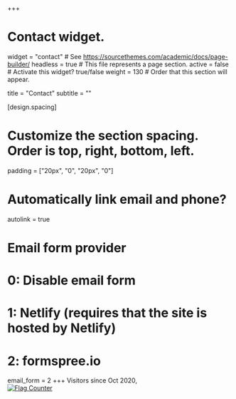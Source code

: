 +++
# Contact widget.
widget = "contact"  # See https://sourcethemes.com/academic/docs/page-builder/
headless = true  # This file represents a page section.
active = false  # Activate this widget? true/false
weight = 130  # Order that this section will appear.

title = "Contact"
subtitle = ""

[design.spacing]
  # Customize the section spacing. Order is top, right, bottom, left.
  padding = ["20px", "0", "20px", "0"]
  

# Automatically link email and phone?
autolink = true

# Email form provider
#   0: Disable email form
#   1: Netlify (requires that the site is hosted by Netlify)
#   2: formspree.io
email_form = 2
+++
Visitors since Oct 2020,     
<a href="https://info.flagcounter.com/hHr7"><img src="https://s05.flagcounter.com/count/hHr7/bg_FFFFFF/txt_000000/border_CCCCCC/columns_4/maxflags_16/viewers_0/labels_1/pageviews_1/flags_0/percent_0/" alt="Flag Counter" border="0"></a>
